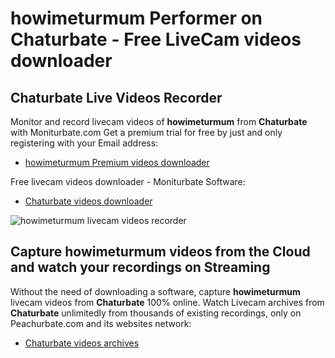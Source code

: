 # howimeturmum Performer on Chaturbate - Free LiveCam videos downloader

## Chaturbate Live Videos Recorder

Monitor and record livecam videos of **howimeturmum** from **Chaturbate** with Moniturbate.com
Get a premium trial for free by just and only registering with your Email address:
* [howimeturmum Premium videos downloader](https://moniturbate.com/request-demo-licence-key.html)

Free livecam videos downloader - Moniturbate Software:
* [Chaturbate videos downloader](https://moniturbate.com/moniturbate-download-software.html)

![howimeturmum livecam videos recorder](https://peachurnet.com/templates/moniturbate-software.png)


## Capture howimeturmum videos from the Cloud and watch your recordings on Streaming

Without the need of downloading a software, capture **howimeturmum** livecam videos from **Chaturbate** 100% online.
Watch Livecam archives from **Chaturbate** unlimitedly from thousands of existing recordings, only on Peachurbate.com and its websites network:
* [Chaturbate videos archives](https://peachurnet.com/)